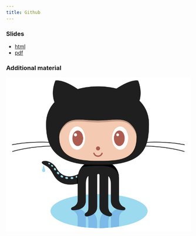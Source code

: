 ```yaml
---
title: Github
---
```


### Slides

* [html](../slides/04-github.html)
* [pdf](../slides/04-github.pdf)


### Additional material

![Octocat](../slides/fig/Octocat.jpg)
